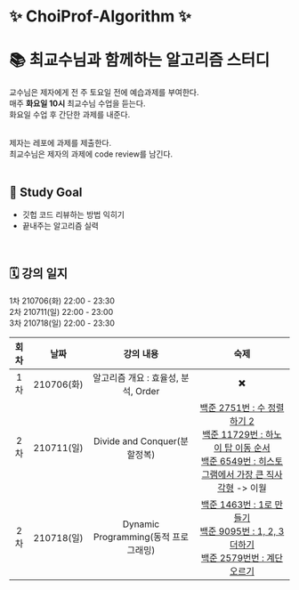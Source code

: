# ✨ ChoiProf-Algorithm ✨

# 📚 최교수님과 함께하는 알고리즘 스터디 

교수님은 제자에게 전 주 토요일 전에 예습과제를 부여한다. </br>
매주 **화요일 10시** 최교수님 수업을 듣는다. </br>
화요일 수업 후 간단한 과제를 내준다.

</br>
제자는 레포에 과제를 제출한다. </br>
최교수님은 제자의 과제에 code review를 남긴다.


</br>
</br>

## 📍 Study Goal

* 깃헙 코드 리뷰하는 방법 익히기
* 끝내주는 알고리즘 실력

</br>

## 🗓 강의 일지

1차 210706(화) 22:00 - 23:30</br> 
2차 210711(일) 22:00 - 23:00</br> 
3차 210718(일) 22:00 - 23:30
</br> 


회차        |  날짜 | 강의 내용  |숙제
:-------------------------:|:-------------------------:|:-------------------------:|:-------------------------:  
1차| 210706(화)    | 알고리즘 개요 : 효율성, 분석, Order | ✖️ |
2차| 210711(일)    | Divide and Conquer(분할정복) | [백준 2751번 : 수 정렬하기 2](https://www.acmicpc.net/problem/2751)</br> [백준 11729번 : 하노이 탑 이동 순서](https://www.acmicpc.net/problem/11729)</br> [백준 6549번 : 히스토그램에서 가장 큰 직사각형](https://www.acmicpc.net/problem/6549) -> 이월|
2차| 210718(일)    | Dynamic Programming(동적 프로그래밍) | [백준 1463번 : 1로 만들기](https://www.acmicpc.net/problem/1463)</br> [백준 9095번 : 1, 2, 3 더하기](https://www.acmicpc.net/problem/9095)</br> [백준 2579번번 : 계단 오르기](https://www.acmicpc.net/problem/2579)</br>|
